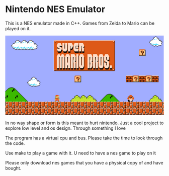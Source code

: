 # Nintendo NES Emulator 
This is a NES emulator made in C++. Games from Zelda to Mario can be played on it.

![Mario](SI_3DSVC_SuperMarioBros.jpg)

In no way shape or form is this meant to hurt nintendo. Just a cool project to explore low level and os design. Through something I love

The program has a virtual cpu and bus. Please take the time to look through the code.

Use make to play a game with it. U need to have a nes game to play on it

Please only download nes games that you have a physical copy of and have bought.
